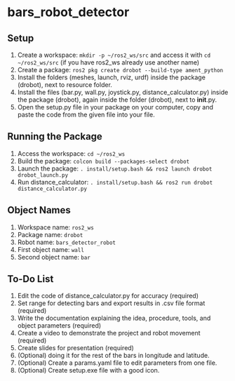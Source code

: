 # bars_robot_detector

## Setup
1. Create a workspace: `mkdir -p ~/ros2_ws/src` and access it with `cd ~/ros2_ws/src` (if you have ros2_ws already use another name)
2. Create a package: `ros2 pkg create drobot --build-type ament_python`
3. Install the folders (meshes, launch, rviz, urdf) inside the package (drobot), next to resource folder.
4. Install the files (bar.py, wall.py, joystick.py, distance_calculator.py) inside the package (drobot), again inside the folder (drobot), next to __init__.py.
5. Open the setup.py file in your package on your computer, copy and paste the code from the given file into your file.

## Running the Package
1. Access the workspace: `cd ~/ros2_ws`
2. Build the package: `colcon build --packages-select drobot`
3. Launch the package: `. install/setup.bash && ros2 launch drobot drobot_launch.py`
4. Run distance_calculator: `. install/setup.bash && ros2 run drobot distance_calculator.py`

## Object Names
1. Workspace name: `ros2_ws`
2. Package name: `drobot`
3. Robot name: `bars_detector_robot`
4. First object name: `wall`
5. Second object name: `bar`

## To-Do List
1. Edit the code of distance_calculator.py for accuracy (required)
2. Set range for detecting bars and export results in .csv file format (required)
3. Write the documentation explaining the idea, procedure, tools, and object parameters (required)
4. Create a video to demonstrate the project and robot movement (required)
5. Create slides for presentation (required)
6. (Optional) doing it for the rest of the bars in longitude and latitude.
7. (Optional) Create a params.yaml file to edit parameters from one file.
8. (Optional) Create setup.exe file with a good icon.

